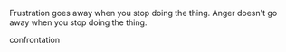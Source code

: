 
Frustration goes away when you stop doing the thing.
Anger doesn't go away when you stop doing the thing.

confrontation
